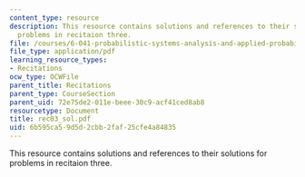 ```yaml
---
content_type: resource
description: This resource contains solutions and references to their solutions for
  problems in recitaion three.
file: /courses/6-041-probabilistic-systems-analysis-and-applied-probability-spring-2006/6b595ca59d5d2cbb2faf25cfe4a84835_rec03_sol.pdf
file_type: application/pdf
learning_resource_types:
- Recitations
ocw_type: OCWFile
parent_title: Recitations
parent_type: CourseSection
parent_uid: 72e75de2-011e-beee-30c9-acf41ced8ab8
resourcetype: Document
title: rec03_sol.pdf
uid: 6b595ca5-9d5d-2cbb-2faf-25cfe4a84835
---
```

This resource contains solutions and references to their solutions for problems in recitaion three.


